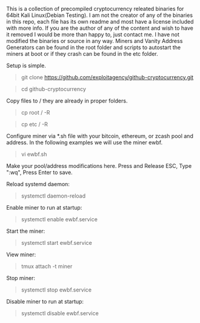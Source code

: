 This is a collection of precompiled cryptocurrency releated binaries for 64bit Kali Linux(Debian Testing).  I am not the creator of any of the binaries in this repo, each file has its own readme and most have a license included with more info.  If you are the author of any of the content and wish to have it removed I would be more than happy to, just contact me.  I have not modified the binaries or source in any way.  Miners and Vanity Address Generators can be found in the root folder and scripts to autostart the miners at boot or if they crash can be found in the etc folder.

Setup is simple.
>git clone https://github.com/exploitagency/github-cryptocurrency.git

>cd github-cryptocurrency

Copy files to / they are already in proper folders.
>cp root / -R

>cp etc / -R

Configure miner via *.sh file with your bitcoin, ethereum, or zcash pool and address.  In the following examples we will use the miner ewbf.
>vi ewbf.sh

Make your pool/address modifications here.  Press and Release ESC, Type ":wq", Press Enter to save.

Reload systemd daemon:
>systemctl daemon-reload

Enable miner to run at startup:
>systemctl enable ewbf.service

Start the miner:
>systemctl start ewbf.service

View miner:
>tmux attach -t miner

Stop miner:
>systemctl stop ewbf.service

Disable miner to run at startup:
>systemctl disable ewbf.service
